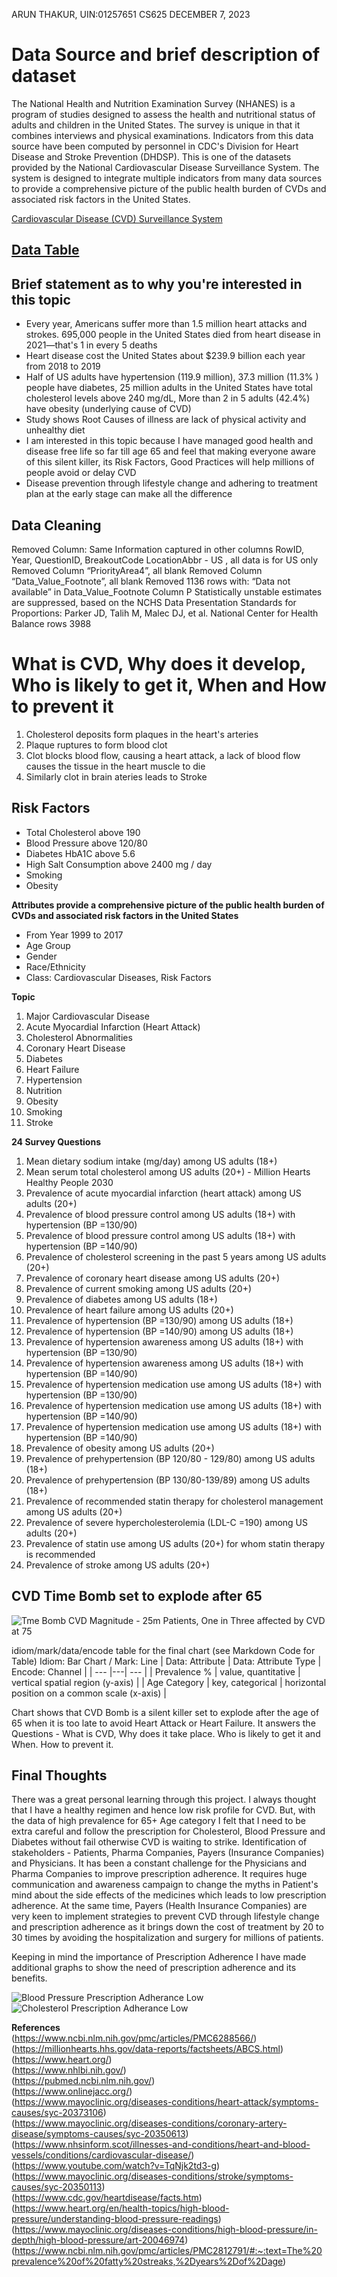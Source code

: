 ARUN THAKUR, UIN:01257651  CS625  DECEMBER 7, 2023       

# Data Source and brief description of dataset
The National Health and Nutrition Examination Survey (NHANES) is a program of studies designed to assess the health and nutritional status of adults and children in the United States. 
The survey is unique in that it combines interviews and physical examinations. Indicators from this data source have been computed by personnel in CDC's Division for Heart Disease and Stroke Prevention (DHDSP). 
This is one of the datasets provided by the National Cardiovascular Disease Surveillance System. The system is designed to integrate multiple indicators from many data sources to provide a comprehensive picture of the public health burden of CVDs and associated risk factors in the United States.

[Cardiovascular Disease (CVD) Surveillance System](https://healthdata.gov/dataset/National-Health-and-Nutrition-Examination-Survey-N/5qtx-zbdc)

## [Data Table](https://github.com/odu-cs625-datavis/fall23-asv-arunthakurGithub/blob/df40836dfa38add02741af29a6edde7e329d1c4f/Cardiovascular_Disease_Prevalence_RiskFactors_Table_forPython.csv)

## Brief statement as to why you're interested in this topic
- Every year, Americans suffer more than 1.5 million heart attacks and strokes. 695,000 people in the United States died from heart disease in 2021—that's 1 in every 5 deaths
- Heart disease cost the United States about $239.9 billion each year from 2018 to 2019
- Half of US adults have hypertension (119.9 million), 37.3 million (11.3% )  people have diabetes, 25 million adults in the United States have total cholesterol levels above 240 mg/dL, More than 2 in 5 adults (42.4%) have obesity (underlying cause of CVD)
- Study shows Root Causes of illness are lack of physical activity and unhealthy diet
- I am interested in this topic because I have managed good health and disease free life so far till age 65 and feel that making everyone aware of this silent killer, its Risk Factors, Good Practices will help millions of people avoid or delay CVD
- Disease prevention through lifestyle change and adhering to treatment plan at the early stage can make all the difference

## Data Cleaning
Removed Column: Same Information captured in other columns
RowID, Year, QuestionID, BreakoutCode
LocationAbbr - US , all data is for US only
Removed Column “PriorityArea4”, all blank
Removed Column “Data_Value_Footnote”, all blank
Removed 1136 rows with: “Data not available” in Data_Value_Footnote Column P
Statistically unstable estimates are suppressed, based on the NCHS Data Presentation Standards for Proportions: Parker JD, Talih M, Malec DJ, et al. National Center for Health 
Balance rows 3988

# What is CVD, Why does it develop, Who is likely to get it, When and How to prevent it 
1. Cholesterol deposits form plaques in the heart's arteries
2. Plaque ruptures to form blood clot
3. Clot blocks blood flow, causing a heart attack, a lack of blood flow causes the tissue in the heart muscle to die
4. Similarly clot in brain ateries leads to Stroke

## Risk Factors
- Total Cholesterol above 190
- Blood Pressure above 120/80
- Diabetes HbA1C above 5.6
- High Salt Consumption above 2400 mg / day
- Smoking
- Obesity

**Attributes provide a comprehensive picture of the public health burden of CVDs and associated risk factors in the United States**
- From Year 1999 to 2017
- Age Group
- Gender
- Race/Ethnicity
- Class: Cardiovascular Diseases, Risk Factors 

**Topic**
1. Major Cardiovascular Disease
2. Acute Myocardial Infarction (Heart Attack) 
3. Cholesterol Abnormalities 
4. Coronary Heart Disease 
5. Diabetes 
6. Heart Failure 
7. Hypertension
8. Nutrition
9. Obesity
10. Smoking
11. Stroke

**24 Survey Questions**
1. Mean dietary sodium intake (mg/day) among US adults (18+)
2. Mean serum total cholesterol among US adults (20+) - Million Hearts Healthy People 2030
3. Prevalence of acute myocardial infarction (heart attack) among US adults (20+)
4. Prevalence of blood pressure control among US adults (18+) with hypertension (BP =130/90)
5. Prevalence of blood pressure control among US adults (18+) with hypertension (BP =140/90)
6. Prevalence of cholesterol screening in the past 5 years among US adults (20+)
7. Prevalence of coronary heart disease among US adults (20+)
8. Prevalence of current smoking among US adults (20+)
9. Prevalence of diabetes among US adults (18+)
10. Prevalence of heart failure among US adults (20+)
11. Prevalence of hypertension (BP =130/90) among US adults (18+)
12. Prevalence of hypertension (BP =140/90) among US adults (18+)
13. Prevalence of hypertension awareness among US adults (18+) with hypertension (BP =130/90)
14. Prevalence of hypertension awareness among US adults (18+) with hypertension (BP =140/90)
15. Prevalence of hypertension medication use among US adults (18+) with hypertension (BP =130/90)
16. Prevalence of hypertension medication use among US adults (18+) with hypertension (BP =140/90)
17. Prevalence of hypertension medication use among US adults (18+) with hypertension (BP =140/90)
18. Prevalence of obesity among US adults (20+)
19. Prevalence of prehypertension (BP 120/80 - 129/80) among US adults (18+)
20. Prevalence of prehypertension (BP 130/80-139/89) among US adults (18+)
21. Prevalence of recommended statin therapy for cholesterol management among US adults (20+)
22. Prevalence of severe hypercholesterolemia (LDL-C =190) among US adults (20+)
23. Prevalence of statin use among US adults (20+) for whom statin therapy is recommended
24. Prevalence of stroke among US adults (20+)


## CVD Time Bomb set to explode after 65
![Tme Bomb](CVD_AgeCategory_2017-18.png)
CVD Magnitude - 25m Patients, One in Three affected by CVD at 75


idiom/mark/data/encode table for the final chart (see Markdown Code for Table)
Idiom: Bar Chart / Mark: Line
| Data: Attribute | Data: Attribute Type  | Encode: Channel | 
| --- |---| --- |
| Prevalence % |  value, quantitative | vertical spatial region (y-axis) |
| Age Category | key, categorical  | horizontal position on a common scale (x-axis) |

Chart shows that CVD Bomb is a silent killer set to explode after the age of 65 when it is too late to avoid Heart Attack or Heart Failure. 
It answers the Questions - What is CVD, Why does it take place. Who is likely to get it and When. How to prevent it.

## Final Thoughts

There was a great personal learning through this project. I always thought that I have a healthy regimen and hence low risk profile for CVD. But, with the data of high prevalence for 65+ Age category I felt that I need to be extra careful and follow the prescription for Cholesterol, Blood Pressure and Diabetes without fail otherwise CVD is waiting to strike. Identification of stakeholders - Patients, Pharma Companies, Payers (Insurance Companies) and Physicians. It has been a constant challenge for the Physicians and Pharma Companies to improve prescription adherence. It requires huge communication and awareness campaign to change the myths in Patient's mind about the side effects of the medicines which leads to low prescription adherence. At the same time, Payers (Health Insurance Companies) are very keen to implement strategies to prevent CVD through lifestyle change and prescription adherence as it brings down the cost of treatment by 20 to 30 times by avoiding the hospitalization and surgery for millions of patients.

Keeping in mind the importance of Prescription Adherence I have made additional graphs to show the need of prescription adherence and its benefits.

![Blood Pressure Prescription Adherance Low](BP_Prescription_Adherance_Low.png)
![Cholesterol Prescription Adherance Low](Cholesterol_Prescription_Adherance_Low.png)


**References**      
(https://www.ncbi.nlm.nih.gov/pmc/articles/PMC6288566/)      
(https://millionhearts.hhs.gov/data-reports/factsheets/ABCS.html)     
(https://www.heart.org/)        
(https://www.nhlbi.nih.gov/)       
(https://pubmed.ncbi.nlm.nih.gov/)      
(https://www.onlinejacc.org/)       
(https://www.mayoclinic.org/diseases-conditions/heart-attack/symptoms-causes/syc-20373106)       
(https://www.mayoclinic.org/diseases-conditions/coronary-artery-disease/symptoms-causes/syc-20350613)         
(https://www.nhsinform.scot/illnesses-and-conditions/heart-and-blood-vessels/conditions/cardiovascular-disease/)                 
(https://www.youtube.com/watch?v=TqNjk2td3-g)             
(https://www.mayoclinic.org/diseases-conditions/stroke/symptoms-causes/syc-20350113)                 
(https://www.cdc.gov/heartdisease/facts.htm)                
(https://www.heart.org/en/health-topics/high-blood-pressure/understanding-blood-pressure-readings)                 
(https://www.mayoclinic.org/diseases-conditions/high-blood-pressure/in-depth/high-blood-pressure/art-20046974)                   
(https://www.ncbi.nlm.nih.gov/pmc/articles/PMC2812791/#:~:text=The%20prevalence%20of%20fatty%20streaks,%2Dyears%2Dof%2Dage)                  
